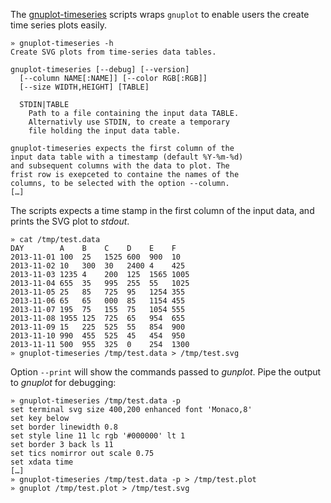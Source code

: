 

The [gnuplot-timeseries][01] scripts wraps `gnuplot` to enable users the create time series plots easily. 
 
    » gnuplot-timeseries -h
    Create SVG plots from time-series data tables.

    gnuplot-timeseries [--debug] [--version] 
      [--column NAME[:NAME]] [--color RGB[:RGB]] 
      [--size WIDTH,HEIGHT] [TABLE]

      STDIN|TABLE
        Path to a file containing the input data TABLE.
        Alternativly use STDIN, to create a temporary
        file holding the input data table.

    gnuplot-timeseries expects the first column of the 
    input data table with a timestamp (default %Y-%m-%d) 
    and subsequent columns with the data to plot. The 
    frist row is exepceted to containe the names of the 
    columns, to be selected with the option --column.
    […]

The scripts expects a time stamp in the first column of the input data, and prints the SVG plot to _stdout_. 

    » cat /tmp/test.data
    DAY        A    B    C    D    E    F
    2013-11-01 100  25   1525 600  900  10
    2013-11-02 10   300  30   2400 4    425
    2013-11-03 1235 4    200  125  1565 1005
    2013-11-04 655  35   995  255  55   1025
    2013-11-05 25   85   725  95   1254 355
    2013-11-06 65   65   000  85   1154 455
    2013-11-07 195  75   155  75   1054 555
    2013-11-08 1955 125  725  65   954  655
    2013-11-09 15   225  525  55   854  900
    2013-11-10 990  455  525  45   454  950
    2013-11-11 500  955  325  0    254  1300
    » gnuplot-timeseries /tmp/test.data > /tmp/test.svg

Option `--print` will show the commands passed to _gunplot_. Pipe the output to _gnuplot_ for debugging:

    » gnuplot-timeseries /tmp/test.data -p
    set terminal svg size 400,200 enhanced font 'Monaco,8'
    set key below
    set border linewidth 0.8 
    set style line 11 lc rgb '#000000' lt 1
    set border 3 back ls 11
    set tics nomirror out scale 0.75
    set xdata time
    […]
    » gnuplot-timeseries /tmp/test.data -p > /tmp/test.plot
    » gnuplot /tmp/test.plot > /tmp/test.svg

[01]: ../bin/gunplot-timeseries
